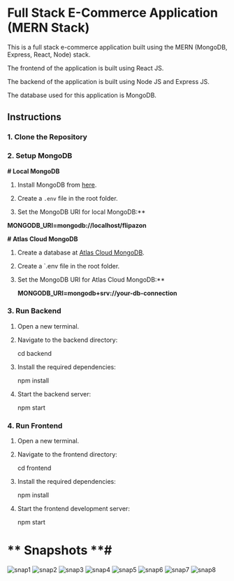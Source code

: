# **Full Stack E-Commerce Application (MERN Stack)**

This is a full stack e-commerce application built using the MERN (MongoDB, Express, React, Node) stack.

The frontend of the application is built using React JS.

The backend of the application is built using Node JS and Express JS.

The database used for this application is MongoDB.

## **Instructions**

### **1. Clone the Repository**

### **2. Setup MongoDB**

**# Local MongoDB**

1. Install MongoDB from [here](https://www.mongodb.com/try/download/community).

2. Create a `.env` file in the root folder.

3. Set the MongoDB URI for local MongoDB:**

 **MONGODB_URI=mongodb://localhost/flipazon**

**# Atlas Cloud MongoDB**

1. Create a database at [Atlas Cloud MongoDB](https://cloud.mongodb.com).

2. Create a `.env file in the root folder.

3. Set the MongoDB URI for Atlas Cloud MongoDB:**

   **MONGODB_URI=mongodb+srv://your-db-connection**

### **3. Run Backend**

1. Open a new terminal.

2. Navigate to the backend directory:

   cd backend

3. Install the required dependencies:

   npm install

4. Start the backend server:

   npm start

### **4. Run Frontend**

1. Open a new terminal.

2. Navigate to the frontend directory:

   cd frontend

3. Install the required dependencies:

   npm install

4. Start the frontend development server:

   npm start

# ** Snapshots **#

![snap1](https://github.com/Riya1721/Flipazon-MernProject/assets/129158925/c8a4cd3d-f4fd-426c-a8eb-4d917865e80d)
![snap2](https://github.com/Riya1721/Flipazon-MernProject/assets/129158925/105dcdb3-f544-4f20-9711-aab30a6d86f2)
![snap3](https://github.com/Riya1721/Flipazon-MernProject/assets/129158925/4b468af4-0063-489c-ab65-408d0fa5a891)
![snap4](https://github.com/Riya1721/Flipazon-MernProject/assets/129158925/0e8a00f0-3220-4218-a89f-275a014e9528)
![snap5](https://github.com/Riya1721/Flipazon-MernProject/assets/129158925/a8d3e74f-9c74-455e-b379-9b03f5f5b7e8)
![snap6](https://github.com/Riya1721/Flipazon-MernProject/assets/129158925/7a82edb9-3997-400d-86c3-c3e18bb415ac)
![snap7](https://github.com/Riya1721/Flipazon-MernProject/assets/129158925/8bc62487-11d2-428f-b0b4-9f00ad189b73)
![snap8](https://github.com/Riya1721/Flipazon-MernProject/assets/129158925/260107de-39a5-4d39-a122-ccc6c0181aac)


